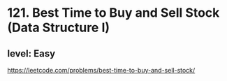 # 121. Best Time to Buy and Sell Stock (Data Structure I)
## level: Easy

https://leetcode.com/problems/best-time-to-buy-and-sell-stock/
